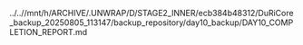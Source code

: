 ../..//mnt/h/ARCHIVE/.UNWRAP/D/STAGE2_INNER/ecb384b48312/DuRiCore_backup_20250805_113147/backup_repository/day10_backup/DAY10_COMPLETION_REPORT.md